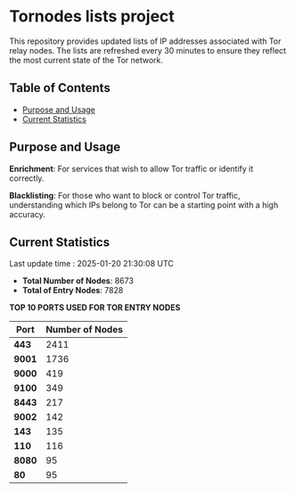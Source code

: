 # Tornodes lists project

This repository provides updated lists of IP addresses associated with Tor relay nodes. The lists are refreshed every 30 minutes to ensure they reflect the most current state of the Tor network.

## Table of Contents

- [Purpose and Usage](#purpose-and-usage)
- [Current Statistics](#current-statistics)


## Purpose and Usage

**Enrichment**: For services that wish to allow Tor traffic or identify it correctly.

**Blacklisting**: For those who want to block or control Tor traffic, understanding which IPs belong to Tor can be a starting point with a high accuracy.

## Current Statistics

Last update time : 2025-01-20 21:30:08 UTC

- **Total Number of Nodes**: 8673
- **Total of Entry Nodes**: 7828

**TOP 10 PORTS USED FOR TOR ENTRY NODES**

| **Port** | **Number of Nodes** |
|------|-----------------|
| **443**   | 2411  |
| **9001**   | 1736  |
| **9000**   | 419  |
| **9100**   | 349  |
| **8443**   | 217  |
| **9002**   | 142  |
| **143**   | 135  |
| **110**   | 116  |
| **8080**   | 95  |
| **80**   | 95  |

